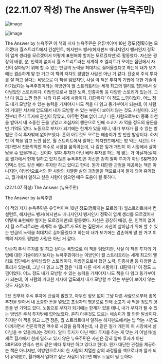# (22.11.07 작성) The Answer (뉴욕주민)

![image](https://user-images.githubusercontent.com/43941383/186827964-ef60f0ab-3ca0-4c8c-9572-876875242a28.jpg)

![image](https://user-images.githubusercontent.com/43941383/186827964-ef60f0ab-3ca0-4c8c-9572-876875242a28.jpg)

The Answer by 뉴욕주민
이 책의 저자 뉴욕주민은 유튜버이며 10년 정도(정확히는 모르겠다) 월스트리트에서 컨설턴트, 헤지펀드 뱅커(헤지펀드 매니저인지 뱅커인지 정확히 업계 생리를 모르겠어서 어떻게 표현해야 할지는 모르겠지만)로 활동했다. 자신은 굉장히 배경, 운, 인맥이 없어서 월 스트리트라는 세계적 초 엘리트가 모이는 집단에서 자신이 살아남기 위해 할 수 있는 만큼의 노력을 최대치로 끌어올렸다고 하는데 내가 보기에는 겸손하게 말 한 거고 이 책의 저자도 평범한 사람은 아닌 거 같다.
단순히 주식 투자를 잘 하고 싶다는 욕망으로 이 책을 읽었지만, 사실 이 책은 투자의 기법에 대한 기술이라기보다는 뉴욕주민이라는 이방인이 월 스트리트라는 세계 최고의 엘리트 집단에서 살아남았던 스토리이다. 이방인으로서 했던 노력, 인종차별 등 다양한 스토리가 있는데, 그냥 다 읽고 느낀 점은 '나와 다른 세계 사람이다. 대단하다' 이 정도 느낌이었다. 어느 정도 내가 모방할 수 있는 능력을 가져야지 나도 책을 다 읽고 동기부여가 되는데, 이 사람의 거대한 서사에 압도돼서 내가 모방할 수 있는 부분이 보이지 않는 것도 사실이다.
2년 전부터 주식 투자에 관심이 많았고, 아무런 정보 없이 그냥 다른 사람으로부터 종목 추천을 받아서 내 소중한 돈을 넣었고 초심자의 행운으로 인해 소고기 사 먹을 정도의 용돈을 번 기억도 있다. 노동으로 부자가 되기에는 한계가 있을 테니, 내가 부자가 될 수 있는 방법은 주식 투자밖에 없어보였다. 흔히 아무것도 모르는 애송이가 할 만한 발상이다. 하지만 이 책을 읽고 느낀 점은, 월 스트리트에서 일하는 헤지펀드에서는 밥 먹는 시간도 아껴가면서 천문학적인 액수로 시장을 움직이는데, 나 같은 일개 개인이 이 시장에서 살아남을 수 있을까냐는 것이다. 알파 투자가 아닌 베타 투자를 하는 게 맞는 거 아닐까(실제로 월가에서 현재 일하고 있지 않은 뉴욕주민은 자신은 감히 알파 투자가 아닌 S&P500 인덱스 펀드 같은 베타 투자만 하고 있다고 한다). 뭔가 대단한 관점을 제공하는 책은 아니지만, 이방인으로서의 한 사람의 치열한 삶의 과정들을 책으로나마 알게 되어 유익했고, 월가에서 일하고 싶은 사람이 읽으면 매우 도움이 될 듯하다.

(22.11.07 작성) The Answer (뉴욕주민)

The Answer by 뉴욕주민

이 책의 저자 뉴욕주민은 유튜버이며 10년 정도(정확히는 모르겠다) 월스트리트에서 컨설턴트, 헤지펀드 뱅커(헤지펀드 매니저인지 뱅커인지 정확히 업계 생리를 모르겠어서 어떻게 표현해야 할지는 모르겠지만)로 활동했다. 자신은 굉장히 배경, 운, 인맥이 없어서 월 스트리트라는 세계적 초 엘리트가 모이는 집단에서 자신이 살아남기 위해 할 수 있는 만큼의 노력을 최대치로 끌어올렸다고 하는데 내가 보기에는 겸손하게 말 한 거고 이 책의 저자도 평범한 사람은 아닌 거 같다.

단순히 주식 투자를 잘 하고 싶다는 욕망으로 이 책을 읽었지만, 사실 이 책은 투자의 기법에 대한 기술이라기보다는 뉴욕주민이라는 이방인이 월 스트리트라는 세계 최고의 엘리트 집단에서 살아남았던 스토리이다. 이방인으로서 했던 노력, 인종차별 등 다양한 스토리가 있는데, 그냥 다 읽고 느낀 점은 '나와 다른 세계 사람이다. 대단하다' 이 정도 느낌이었다. 어느 정도 내가 모방할 수 있는 능력을 가져야지 나도 책을 다 읽고 동기부여가 되는데, 이 사람의 거대한 서사에 압도돼서 내가 모방할 수 있는 부분이 보이지 않는 것도 사실이다.

2년 전부터 주식 투자에 관심이 많았고, 아무런 정보 없이 그냥 다른 사람으로부터 종목 추천을 받아서 내 소중한 돈을 넣었고 초심자의 행운으로 인해 소고기 사 먹을 정도의 용돈을 번 기억도 있다. 노동으로 부자가 되기에는 한계가 있을 테니, 내가 부자가 될 수 있는 방법은 주식 투자밖에 없어보였다. 흔히 아무것도 모르는 애송이가 할 만한 발상이다. 하지만 이 책을 읽고 느낀 점은, 월 스트리트에서 일하는 헤지펀드에서는 밥 먹는 시간도 아껴가면서 천문학적인 액수로 시장을 움직이는데, 나 같은 일개 개인이 이 시장에서 살아남을 수 있을까냐는 것이다. 알파 투자가 아닌 베타 투자를 하는 게 맞는 거 아닐까(실제로 월가에서 현재 일하고 있지 않은 뉴욕주민은 자신은 감히 알파 투자가 아닌 S&P500 인덱스 펀드 같은 베타 투자만 하고 있다고 한다). 뭔가 대단한 관점을 제공하는 책은 아니지만, 이방인으로서의 한 사람의 치열한 삶의 과정들을 책으로나마 알게 되어 유익했고, 월가에서 일하고 싶은 사람이 읽으면 매우 도움이 될 듯하다.

